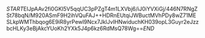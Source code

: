 $START$EIJpAAv2fi0GKI5V5qqUC3pPZgT4m1LXVbj6/iJ0iYVXiGj/446N7RNgZSt78bqN/M920ASmF9H2ihVQuFAJ++HDRnEUtqiJWBuctMVhPDy8wZ71MESLkpWMThbqog6E9iR8yrPewI9Ncx7JklJvIHNwiduchKH039opL3Guyr2eJzzbcHLKy3eBjAkcYUoKh2YXk5J4p6kz6RdMsQ78Wg==$END$